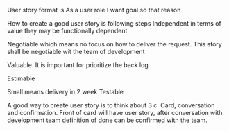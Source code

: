 User story format is
As a user role I want goal so that reason

 How to create a good user story is following steps
Independent in terms of value they may be functionally dependent

Negotiable which means no focus on how to deliver the request. This story shall be negotiable wit the team of development

Valuable. It is important for prioritize the back log

Estimable

Small means delivery in 2 week
Testable

 A good way to create user story is to think about 3 c. Card, conversation and confirmation. Front of card will have user story, after conversation with development team definition of done can be confirmed with the team.